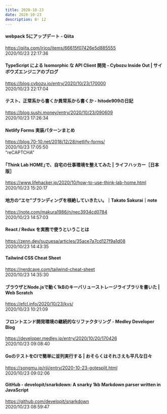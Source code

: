 ```yaml
---
title: 2020-10-23
date: 2020-10-23
description: B! 12
---
```


#### webpack 5にアップデート - Qiita
https://qiita.com/irico/items/66615f07426e5d885555<br>
2020/10/23 22:17:36<br>


#### TypeScript による Isomorphic な API Client 開発 - Cybozu Inside Out | サイボウズエンジニアのブログ
https://blog.cybozu.io/entry/2020/10/23/170000<br>
2020/10/23 22:17:04<br>


#### テスト、正常系から書くか異常系から書くか - hitode909の日記
https://blog.sushi.money/entry/2020/10/23/090609<br>
2020/10/23 17:26:34<br>


#### Netlify Forms 実装パターンまとめ
https://blog.70-10.net/2018/12/28/netlify-forms/<br>
2020/10/23 17:05:50<br>
“reCAPTCHA”


#### ｢Think Lab HOME｣で、自宅の仕事環境を整えてみた | ライフハッカー［日本版］
https://www.lifehacker.jp/2020/10/how-to-use-think-lab-home.html<br>
2020/10/23 15:20:17<br>


#### 地方の“エセ”ブランディングを根絶していきたい。｜Takato Sakurai｜note
https://note.com/makura1986/n/nec3934cd0784<br>
2020/10/23 14:57:03<br>


#### React / Redux を実務で使うということは
https://zenn.dev/suzuesa/articles/35ace7a7cd127f9a1d08<br>
2020/10/23 14:43:35<br>


#### Tailwind CSS Cheat Sheet
https://nerdcave.com/tailwind-cheat-sheet<br>
2020/10/23 14:35:30<br>


#### ブラウザとNode.jsで動く1kBのキーバリューストレージライブラリを書いた | Web Scratch
https://efcl.info/2020/10/23/kvs/<br>
2020/10/23 10:21:09<br>


#### フロントエンド開発環境の継続的なリファクタリング - Medley Developer Blog
https://developer.medley.jp/entry/2020/10/20/170426<br>
2020/10/23 09:08:40<br>


#### GoのテストをCIで簡単に並列実行する | おそらくはそれさえも平凡な日々
https://songmu.jp/riji/entry/2020-10-23-gotesplit.html<br>
2020/10/23 09:02:06<br>


#### GitHub - developit/snarkdown: A snarky 1kb Markdown parser written in JavaScript
https://github.com/developit/snarkdown<br>
2020/10/23 08:59:47<br>


